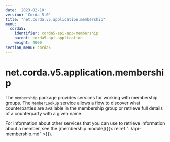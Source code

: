 ```yaml
---
date: '2023-02-10'
version: 'Corda 5.0'
title: "net.corda.v5.application.membership"
menu:
  corda5:
    identifier: corda5-api-app-membership
    parent: corda5-api-application
    weight: 4000
section_menu: corda5
---
```

# net.corda.v5.application.membership
The `membership` package provides services for working with membership groups. The <a href="../../../../../../api-ref/corda/5.0-beta/java/net/corda/v5/application/membership/MemberLookup.html" target="_blank">`MemberLookup`</a> service allows a flow to discover what counterparties are available in the membership group or retrieve full details of a counterparty with a given name.

For information about other services that you can use to retrieve information about a member, see the [membership module]({{< relref "../api-membership.md" >}}).
